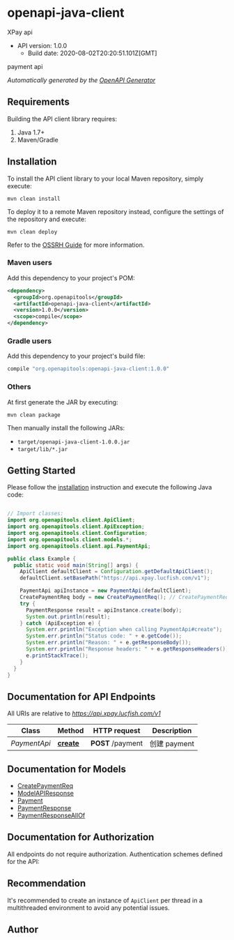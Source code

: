 # openapi-java-client

XPay api
- API version: 1.0.0
  - Build date: 2020-08-02T20:20:51.101Z[GMT]

payment api


*Automatically generated by the [OpenAPI Generator](https://openapi-generator.tech)*


## Requirements

Building the API client library requires:
1. Java 1.7+
2. Maven/Gradle

## Installation

To install the API client library to your local Maven repository, simply execute:

```shell
mvn clean install
```

To deploy it to a remote Maven repository instead, configure the settings of the repository and execute:

```shell
mvn clean deploy
```

Refer to the [OSSRH Guide](http://central.sonatype.org/pages/ossrh-guide.html) for more information.

### Maven users

Add this dependency to your project's POM:

```xml
<dependency>
  <groupId>org.openapitools</groupId>
  <artifactId>openapi-java-client</artifactId>
  <version>1.0.0</version>
  <scope>compile</scope>
</dependency>
```

### Gradle users

Add this dependency to your project's build file:

```groovy
compile "org.openapitools:openapi-java-client:1.0.0"
```

### Others

At first generate the JAR by executing:

```shell
mvn clean package
```

Then manually install the following JARs:

* `target/openapi-java-client-1.0.0.jar`
* `target/lib/*.jar`

## Getting Started

Please follow the [installation](#installation) instruction and execute the following Java code:

```java

// Import classes:
import org.openapitools.client.ApiClient;
import org.openapitools.client.ApiException;
import org.openapitools.client.Configuration;
import org.openapitools.client.models.*;
import org.openapitools.client.api.PaymentApi;

public class Example {
  public static void main(String[] args) {
    ApiClient defaultClient = Configuration.getDefaultApiClient();
    defaultClient.setBasePath("https://api.xpay.lucfish.com/v1");

    PaymentApi apiInstance = new PaymentApi(defaultClient);
    CreatePaymentReq body = new CreatePaymentReq(); // CreatePaymentReq | 
    try {
      PaymentResponse result = apiInstance.create(body);
      System.out.println(result);
    } catch (ApiException e) {
      System.err.println("Exception when calling PaymentApi#create");
      System.err.println("Status code: " + e.getCode());
      System.err.println("Reason: " + e.getResponseBody());
      System.err.println("Response headers: " + e.getResponseHeaders());
      e.printStackTrace();
    }
  }
}

```

## Documentation for API Endpoints

All URIs are relative to *https://api.xpay.lucfish.com/v1*

Class | Method | HTTP request | Description
------------ | ------------- | ------------- | -------------
*PaymentApi* | [**create**](docs/PaymentApi.md#create) | **POST** /payment | 创建 payment


## Documentation for Models

 - [CreatePaymentReq](docs/CreatePaymentReq.md)
 - [ModelAPIResponse](docs/ModelAPIResponse.md)
 - [Payment](docs/Payment.md)
 - [PaymentResponse](docs/PaymentResponse.md)
 - [PaymentResponseAllOf](docs/PaymentResponseAllOf.md)


## Documentation for Authorization

All endpoints do not require authorization.
Authentication schemes defined for the API:

## Recommendation

It's recommended to create an instance of `ApiClient` per thread in a multithreaded environment to avoid any potential issues.

## Author



